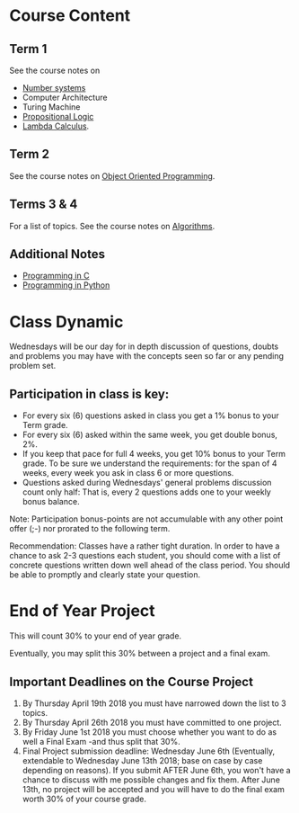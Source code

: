 # Course Content 

## Term 1
See the course notes on 

* [Number systems]() 
* Computer Architecture
* Turing Machine
* [Propositional Logic](https://github.com/MASantos/DragonCompSci/blob/master/PropositionalLogic-Notes.pdf) 
* [Lambda Calculus](https://github.com/MASantos/DragonCompSci/blob/master/lambdaCalculus.pdf).

## Term 2
See the course notes on [Object Oriented Programming](https://github.com/MASantos/DragonCompSci/blob/master/ObjectsInJS.pdf).

## Terms 3 & 4 
For a list of topics. See the course notes on [Algorithms](https://github.com/MASantos/DragonCompSci/blob/master/Algorithms.pdf).

## Additional Notes
* [Programming in C](https://github.com/MASantos/DragonCompSci/blob/master/programmingC.pdf)
* [Programming in Python](https://github.com/MASantos/DragonCompSci/blob/master/programmingPython.pdf)

# Class Dynamic
Wednesdays will be our day for in depth discussion of questions, doubts and problems you may have with the concepts seen so far or any pending problem set.

## Participation in class is key:
* For every six (6) questions asked in class you get a 1% bonus to your Term grade.
* For every six (6) asked within the same week, you get double bonus, 2%.
* If you keep that pace for full 4 weeks, you get 10% bonus to your Term grade. To be sure we understand the requirements: for the span of 4 weeks, every week you ask in class 6 or more questions.
* Questions asked during Wednesdays' general problems discussion count only half: That is, every 2 questions adds one to your weekly bonus balance.

Note: Participation bonus-points are not accumulable with any other point offer (;-) nor prorated to the following term.

Recommendation: Classes have a rather tight duration. In order to have a chance to ask 2-3 questions each student, you should come with a list of concrete questions written down well ahead of the class period. You should be able to promptly and clearly state your question.

# End of Year Project
This will count 30% to your end of year grade.

Eventually, you may split this 30% between a project and a final exam.

## Important Deadlines on the Course Project

1. By Thursday April 19th 2018 you must have narrowed down the list to 3 topics.
1. By Thursday April 26th 2018 you must have committed to one project.
1. By Friday June 1st 2018 you must choose whether you want to do as well a Final Exam -and thus split that 30%. 
1. Final Project submission deadline: Wednesday June 6th (Eventually, extendable to Wednesday June 13th 2018; base on case by case depending on reasons). If you submit AFTER June 6th, you won't have a chance to discuss with me possible changes and fix them. After June 13th, no project will be accepted and you will have to do the final exam worth 30% of your course grade.


